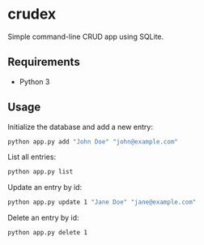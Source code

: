 # crudex

Simple command-line CRUD app using SQLite.

## Requirements

- Python 3

## Usage

Initialize the database and add a new entry:

```bash
python app.py add "John Doe" "john@example.com"
```

List all entries:

```bash
python app.py list
```

Update an entry by id:

```bash
python app.py update 1 "Jane Doe" "jane@example.com"
```

Delete an entry by id:

```bash
python app.py delete 1
```
